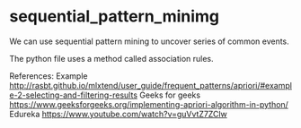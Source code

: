 # sequential_pattern_minimg

We can use sequential pattern mining to uncover series of common events. 

The python file uses a method called association rules.

References:
Example
http://rasbt.github.io/mlxtend/user_guide/frequent_patterns/apriori/#example-2-selecting-and-filtering-results
Geeks for geeks
https://www.geeksforgeeks.org/implementing-apriori-algorithm-in-python/
Edureka
https://www.youtube.com/watch?v=guVvtZ7ZClw

